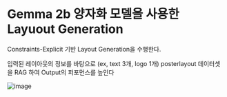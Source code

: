 # Gemma 2b 양자화 모델을 사용한 Layuout Generation

Constraints-Explicit 기반 Layout Generation을 수행한다.

입력된 레이아웃의 정보를 바탕으로 (ex, text 3개, logo 1개) posterlayout 데이터셋을 RAG 하여 Output의 퍼포먼스를 높인다

![image](https://github.com/user-attachments/assets/08529a86-3f26-4512-9ddf-493dac77316b)
